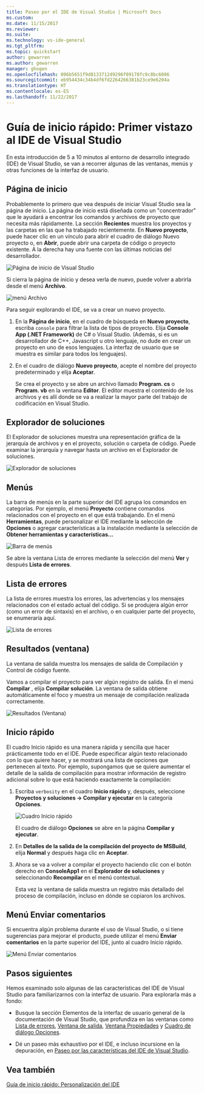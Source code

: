 ```yaml
---
title: Paseo por el IDE de Visual Studio | Microsoft Docs
ms.custom: 
ms.date: 11/15/2017
ms.reviewer: 
ms.suite: 
ms.technology: vs-ide-general
ms.tgt_pltfrm: 
ms.topic: quickstart
author: gewarren
ms.author: gewarren
manager: ghogen
ms.openlocfilehash: 096b5651f9d8133712d9296f09178fc9c8bc6086
ms.sourcegitcommit: eb954434c34b4df6fd2264266381b23ce9e6204a
ms.translationtype: HT
ms.contentlocale: es-ES
ms.lasthandoff: 11/22/2017
---
```

# <a name="quickstart-first-look-at-the-visual-studio-ide"></a>Guía de inicio rápido: Primer vistazo al IDE de Visual Studio

En esta introducción de 5 a 10 minutos al entorno de desarrollo integrado (IDE) de Visual Studio, se van a recorrer algunas de las ventanas, menús y otras funciones de la interfaz de usuario.

## <a name="start-page"></a>Página de inicio

Probablemente lo primero que vea después de iniciar Visual Studio sea la página de inicio. La página de inicio está diseñada como un "concentrador" que le ayudará a encontrar los comandos y archivos de proyecto que necesita más rápidamente. La sección **Recientes** muestra los proyectos y las carpetas en las que ha trabajado recientemente. En **Nuevo proyecto**, puede hacer clic en un vínculo para abrir el cuadro de diálogo Nuevo proyecto o, en **Abrir**, puede abrir una carpeta de código o proyecto existente. A la derecha hay una fuente con las últimas noticias del desarrollador.

![Página de inicio de Visual Studio](media/quickstart-IDE-start-page.png)

Si cierra la página de inicio y desea verla de nuevo, puede volver a abrirla desde el menú **Archivo**.

![menú Archivo](media/quickstart-IDE-file-menu-large.png)

Para seguir explorando el IDE, se va a crear un nuevo proyecto.

1. En la **Página de inicio**, en el cuadro de búsqueda en **Nuevo proyecto**, escriba `console` para filtrar la lista de tipos de proyecto. Elija **Console App (.NET Framework)** de C# o Visual Studio. (Además, si es un desarrollador de C++, Javascript u otro lenguaje, no dude en crear un proyecto en uno de esos lenguajes. La interfaz de usuario que se muestra es similar para todos los lenguajes).

1. En el cuadro de diálogo **Nuevo proyecto**, acepte el nombre del proyecto predeterminado y elija **Aceptar**.

   Se crea el proyecto y se abre un archivo llamado **Program. cs** o **Program. vb** en la ventana **Editor**. El editor muestra el contenido de los archivos y es allí donde se va a realizar la mayor parte del trabajo de codificación en Visual Studio.

## <a name="solution-explorer"></a>Explorador de soluciones

El Explorador de soluciones muestra una representación gráfica de la jerarquía de archivos y en el proyecto, solución o carpeta de código. Puede examinar la jerarquía y navegar hasta un archivo en el Explorador de soluciones.

![Explorador de soluciones](media/quickstart-IDE-solution-explorer.png)

## <a name="menus"></a>Menús

La barra de menús en la parte superior del IDE agrupa los comandos en categorías. Por ejemplo, el menú **Proyecto** contiene comandos relacionados con el proyecto en el que está trabajando. En el menú **Herramientas**, puede personalizar el IDE mediante la selección de **Opciones** o agregar características a la instalación mediante la selección de **Obtener herramientas y características...**

![Barra de menús](media/quickstart-IDE-menu-bar.png)

Se abre la ventana Lista de errores mediante la selección del menú **Ver** y después **Lista de errores**.

## <a name="error-list"></a>Lista de errores

La lista de errores muestra los errores, las advertencias y los mensajes relacionados con el estado actual del código. Si se produjera algún error (como un error de sintaxis) en el archivo, o en cualquier parte del proyecto, se enumeraría aquí.

![Lista de errores](media/quickstart-IDE-error-list.png)

## <a name="output-window"></a>Resultados (ventana)

La ventana de salida muestra los mensajes de salida de Compilación y Control de código fuente.

Vamos a compilar el proyecto para ver algún registro de salida. En el menú **Compilar** , elija **Compilar solución**. La ventana de salida obtiene automáticamente el foco y muestra un mensaje de compilación realizada correctamente.

![Resultados (Ventana)](media/quickstart-IDE-output.png)

## <a name="quick-launch"></a>Inicio rápido

El cuadro Inicio rápido es una manera rápida y sencilla que hacer prácticamente todo en el IDE. Puede especificar algún texto relacionado con lo que quiere hacer, y se mostrará una lista de opciones que pertenecen al texto. Por ejemplo, supongamos que se quiere aumentar el detalle de la salida de compilación para mostrar información de registro adicional sobre lo que está haciendo exactamente la compilación:

1. Escriba `verbosity` en el cuadro **Inicio rápido** y, después, seleccione **Proyectos y soluciones -> Compilar y ejecutar** en la categoría **Opciones**.

   ![Cuadro Inicio rápido](media/quickstart-IDE-quick-launch.png)

   El cuadro de diálogo **Opciones** se abre en la página **Compilar y ejecutar**.

1. En **Detalles de la salida de la compilación del proyecto de MSBuild**, elija **Normal** y después haga clic en **Aceptar**.

1. Ahora se va a volver a compilar el proyecto haciendo clic con el botón derecho en **ConsoleApp1** en el **Explorador de soluciones** y seleccionando **Recompilar** en el menú contextual.

   Esta vez la ventana de salida muestra un registro más detallado del proceso de compilación, incluso en dónde se copiaron los archivos.

## <a name="send-feedback-menu"></a>Menú Enviar comentarios

Si encuentra algún problema durante el uso de Visual Studio, o si tiene sugerencias para mejorar el producto, puede utilizar el menú **Enviar comentarios** en la parte superior del IDE, junto al cuadro Inicio rápido.

![Menú Enviar comentarios](media/quickstart-IDE-send-feedback.png)

## <a name="next-steps"></a>Pasos siguientes

Hemos examinado solo algunas de las características del IDE de Visual Studio para familiarizarnos con la interfaz de usuario. Para explorarla más a fondo:

- Busque la sección Elementos de la interfaz de usuario general de la documentación de Visual Studio, que profundiza en las ventanas como [Lista de errores](../ide/reference/error-list-window.md), [Ventana de salida](../ide/reference/output-window.md), [Ventana Propiedades](../ide/reference/properties-window.md) y [Cuadro de diálogo Opciones](../ide/reference/options-dialog-box-visual-studio.md).

- Dé un paseo más exhaustivo por el IDE, e incluso incursione en la depuración, en [Paseo por las características del IDE de Visual Studio](../ide/visual-studio-ide.md).

## <a name="see-also"></a>Vea también

[Guía de inicio rápido: Personalización del IDE](../ide/personalizing-the-visual-studio-ide.md)